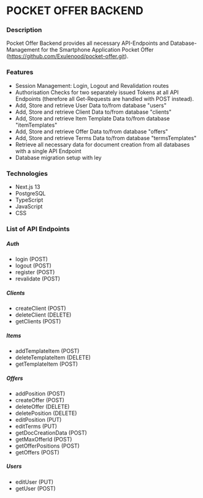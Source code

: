 # POCKET OFFER BACKEND

### Description

Pocket Offer Backend provides all necessary API-Endpoints and Database-Management for the Smartphone Application Pocket Offer (https://github.com/Exulenood/pocket-offer.git).

### Features

- Session Management: Login, Logout and Revalidation routes
- Authorisation Checks for two separately issued Tokens at all API Endpoints (therefore all Get-Requests are handled with POST instead).
- Add, Store and retrieve User Data to/from database "users"
- Add, Store and retrieve Client Data to/from database "clients"
- Add, Store and retrieve Item Template Data to/from database "itemTemplates"
- Add, Store and retrieve Offer Data to/from database "offers"
- Add, Store and retrieve Terms Data to/from database "termsTemplates"
- Retrieve all necessary data for document creation from all databases with a single API Endpoint
- Database migration setup with ley

### Technologies

- Next.js 13
- PostgreSQL
- TypeScript
- JavaScript
- CSS

### List of API Endpoints

##### Auth

- login (POST)
- logout (POST)
- register (POST)
- revalidate (POST)

##### Clients

- createClient (POST)
- deleteClient (DELETE)
- getClients (POST)

##### Items

- addTemplateItem (POST)
- deleteTemplateItem (DELETE)
- getTemplateItem (POST)

##### Offers

- addPosition (POST)
- createOffer (POST)
- deleteOffer (DELETE)
- deletePosition (DELETE)
- editPosition (PUT)
- editTerms (PUT)
- getDocCreationData (POST)
- getMaxOfferId (POST)
- getOfferPositions (POST)
- getOffers (POST)

##### Users

- editUser (PUT)
- getUser (POST)
